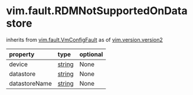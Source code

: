 vim.fault.RDMNotSupportedOnDatastore
====================================
inherits from [vim.fault.VmConfigFault](docs/vim.fault.VmConfigFault.md)
as of [vim.version.version2](docs/vim.version.md)

| property | type | optional |
|:---------|:-----|:---------|
| device | [string](string.md "string") | None |
| datastore | [string](string.md "string") | None |
| datastoreName | [string](string.md "string") | None |
